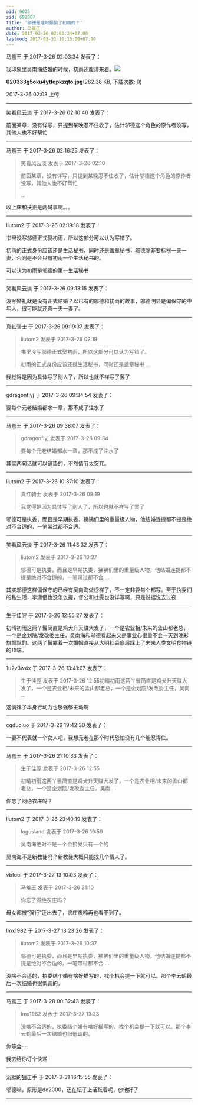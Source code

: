 ```yaml
---
aid: 9025
zid: 692887
title: '邬德是啥时候娶了初雨的？'
author: 马羞王
date: 2017-03-26 02:03:34+07:00
lastmod: 2017-03-31 16:15:00+07:00
---
```


马羞王 于 2017-3-26 02:03:34 发表了：

我印象里吴南海结婚的时候，初雨还腹诽来着。![](https://cdn.jsdelivr.net/gh/lzjluzijie/beichao@main/img/020333g5oku4ytfqpkzqto.jpg)



**020333g5oku4ytfqpkzqto.jpg**(282.38 KB, 下载次数: 0)



2017-3-26 02:03 上传

---------

笑看风云淡 于 2017-3-26 02:10:40 发表了：

前面某章，没有详写，只提到某晚忍不住收了，估计邬德这个角色的原作者没写，其他人也不好帮忙

---------

马羞王 于 2017-3-26 02:16:25 发表了：

> 笑看风云淡 发表于 2017-3-26 02:10
> 
> 前面某章，没有详写，只提到某晚忍不住收了，估计邬德这个角色的原作者没写，其他人也不好帮忙
> 
> ...



收上床和扶正是两码事啊。。。

---------

liutom2 于 2017-3-26 02:19:18 发表了：

书里没写邬德正式娶初雨，所以这部分可以认为写错了。

初雨的正式身份应该还是生活秘书，同时还是盖章秘书，邬德除非要标榜一夫一妻，否则是不会只有初雨一个生活秘书的。

可以认为初雨是邬德的第一生活秘书

---------

笑看风云淡 于 2017-3-26 09:13:15 发表了：

没写婚礼就是没有正式结婚？以已有的邬德和初雨的故事，邬德明显是偏保守的中年人，很可能就还真一夫一妻了。

---------

真红骑士 于 2017-3-26 09:19:37 发表了：

> liutom2 发表于 2017-3-26 02:19
> 
> 书里没写邬德正式娶初雨，所以这部分可以认为写错了。
> 
> 初雨的正式身份应该还是生活秘书，同时还是盖章秘书 ...



我觉得是因为具体写了别人了，所以也就不祥写了罢了

---------

gdragonflyj 于 2017-3-26 09:34:54 发表了：

要每个元老结婚都水一章，那不成了注水了

---------

马羞王 于 2017-3-26 09:38:07 发表了：

> gdragonflyj 发表于 2017-3-26 09:34
> 
> 要每个元老结婚都水一章，那不成了注水了



其实两句话就可以铺垫的，不然情节太突兀。

---------

liutom2 于 2017-3-26 10:37:10 发表了：

> 真红骑士 发表于 2017-3-26 09:19
> 
> 我觉得是因为具体写了别人了，所以也就不祥写了罢了



邬德可是执委，而且是早期执委，狒狒们里的重量级人物，他结婚连提都不提是绝对不合适的，一笔带过都不合适。

---------

笑看风云淡 于 2017-3-26 11:43:32 发表了：

> liutom2 发表于 2017-3-26 10:37
> 
> 邬德可是执委，而且是早期执委，狒狒们里的重量级人物，他结婚连提都不提是绝对不合适的，一笔带过都不合 ...



其实邬德这样偏保守的已经有吴南海做榜样了，不一定非要每个都写。至于执委们的私生活，李潇侣也没怎么提，督公和杜雯也没详写啊，只是说据说去过夜

---------

生于佳翌 于 2017-3-26 12:55:27 发表了：

初晴初雨这两丫鬟简直是鸡犬升天赚大发了，一个是农业相/未来的孟山都老总，一个是企划院/发改委主任，吴南海和邬德看起来又是事业心很重不会一天到晚彩旗飘飘的。这两丫鬟靠着一次婚姻直接从大明社会底层踩上了未来人类文明食物链的顶端。

---------

1u2v3w4x 于 2017-3-26 13:41:07 发表了：

> 生于佳翌 发表于 2017-3-26 12:55初晴初雨这两丫鬟简直是鸡犬升天赚大发了，一个是农业相/未来的孟山都老总，一个是企划院/发改委主任，吴南 ...



这俩妹子本身行动力也够强够主动啊

---------

cqduoluo 于 2017-3-26 19:42:30 发表了：

一妻不代表就一个女人吧，我想元老在那个时代恐怕没有几个能忍得住。

---------

马羞王 于 2017-3-26 21:10:33 发表了：

> 生于佳翌 发表于 2017-3-26 12:55
> 
> 初晴初雨这两丫鬟简直是鸡犬升天赚大发了，一个是农业相/未来的孟山都老总，一个是企划院/发改委主任，吴南 ...



你忘了闷绝农庄吗？

---------

liutom2 于 2017-3-26 23:40:19 发表了：

> logosland 发表于 2017-3-26 19:59
> 
> 吴南海绝对不是一个会接受只有一个的



吴南海不是新教徒吗？新教徒大概只能找几个情人了。

---------

vbfool 于 2017-3-27 13:10:03 发表了：

> 马羞王 发表于 2017-3-26 21:10
> 
> 你忘了闷绝农庄吗？



母女都被“强行”迁出去了，农庄夜啼再也看不到了。

---------

lmx1982 于 2017-3-27 13:23:26 发表了：

> liutom2 发表于 2017-3-26 10:37
> 
> 邬德可是执委，而且是早期执委，狒狒们里的重量级人物，他结婚连提都不提是绝对不合适的，一笔带过都不合 ...



没啥不合适的，执委结个婚有啥好描写的，找个机会提一下就可以。那个李云鹤最后一次结婚也很低调的。

---------

马羞王 于 2017-3-28 00:32:43 发表了：

> lmx1982 发表于 2017-3-27 13:23
> 
> 没啥不合适的，执委结个婚有啥好描写的，找个机会提一下就可以。那个李云鹤最后一次结婚也很低调的。



你等会····

我去给你订个快递···

---------

沉默的狙击手 于 2017-3-31 16:15:55 发表了：

邬德嘛，原形是de2000，还在坛子上活跃着呢，@他好了

---------

